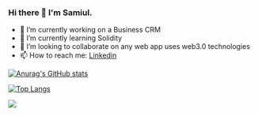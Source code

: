
<!--
**N-E-K-0/N-E-K-0** is a ✨ _special_ ✨ repository because its `README.md` (this file) appears on your GitHub profile.

Here are some ideas to get you started:

- 🔭 I’m currently working on ...
- 🌱 I’m currently learning ...
- 👯 I’m looking to collaborate on ...
- 🤔 I’m looking for help with ...
- 💬 Ask me about ...
- 📫 How to reach me: ...
- 😄 Pronouns: ...
- ⚡ Fun fact: ...
-->


### Hi there 👋 I'm Samiul.

- 🔭 I’m currently working on a Business CRM
- 🌱 I’m currently learning Solidity
- 👯 I’m looking to collaborate on any web app uses web3.0 technologies
- 📫 How to reach me: [Linkedin](https://www.linkedin.com/in/mohammed-samiul-islam-47a2b0a1/)

[![Anurag's GitHub stats](https://github-readme-stats.vercel.app/api?username=N-E-K-0&show_icons=true&theme=github_dark&count_private=true&include_all_commits=true&hide=stars,contribs)](https://github.com/N-E-K-0)

[![Top Langs](https://github-readme-stats.vercel.app/api/top-langs/?username=N-E-K-0&layout=compact)](https://github.com/N-E-K-0/github-readme-stats)


![](https://leetcard.jacoblin.cool/isamiul120?theme=light,unicorn&ext=activity)
